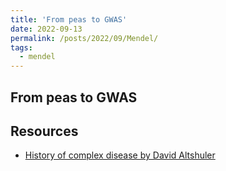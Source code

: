 ```yaml
---
title: 'From peas to GWAS'
date: 2022-09-13
permalink: /posts/2022/09/Mendel/
tags:
  - mendel
---
```


## From peas to GWAS



## Resources
* [History of complex disease by David Altshuler](https://www.youtube.com/watch?v=SMnJ1LPqhVY&list=PLEEE2A91B09B77B4A&index=99)
